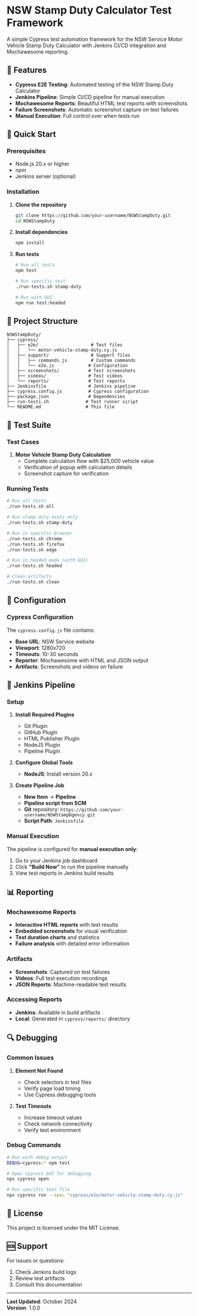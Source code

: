 # NSW Stamp Duty Calculator Test Framework

A simple Cypress test automation framework for the NSW Service Motor Vehicle Stamp Duty Calculator with Jenkins CI/CD integration and Mochawesome reporting.

## 🎯 Features

- **Cypress E2E Testing**: Automated testing of the NSW Stamp Duty Calculator
- **Jenkins Pipeline**: Simple CI/CD pipeline for manual execution
- **Mochawesome Reports**: Beautiful HTML test reports with screenshots
- **Failure Screenshots**: Automatic screenshot capture on test failures
- **Manual Execution**: Full control over when tests run

## 🚀 Quick Start

### Prerequisites

- Node.js 20.x or higher
- npm
- Jenkins server (optional)

### Installation

1. **Clone the repository**
   ```bash
   git clone https://github.com/your-username/NSWStampDuty.git
   cd NSWStampDuty
   ```

2. **Install dependencies**
   ```bash
   npm install
   ```

3. **Run tests**
   ```bash
   # Run all tests
   npm test
   
   # Run specific test
   ./run-tests.sh stamp-duty
   
   # Run with GUI
   npm run test:headed
   ```

## 📁 Project Structure

```
NSWStampDuty/
├── cypress/
│   ├── e2e/                    # Test files
│   │   └── motor-vehicle-stamp-duty.cy.js
│   ├── support/                # Support files
│   │   ├── commands.js         # Custom commands
│   │   └── e2e.js             # Configuration
│   ├── screenshots/           # Test screenshots
│   ├── videos/                # Test videos
│   └── reports/               # Test reports
├── Jenkinsfile                # Jenkins pipeline
├── cypress.config.js          # Cypress configuration
├── package.json               # Dependencies
├── run-tests.sh              # Test runner script
└── README.md                 # This file
```

## 🧪 Test Suite

### Test Cases

1. **Motor Vehicle Stamp Duty Calculation**
   - Complete calculation flow with $25,000 vehicle value
   - Verification of popup with calculation details
   - Screenshot capture for verification

### Running Tests

```bash
# Run all tests
./run-tests.sh all

# Run stamp duty tests only
./run-tests.sh stamp-duty

# Run in specific browser
./run-tests.sh chrome
./run-tests.sh firefox
./run-tests.sh edge

# Run in headed mode (with GUI)
./run-tests.sh headed

# Clean artifacts
./run-tests.sh clean
```

## 🔧 Configuration

### Cypress Configuration

The `cypress.config.js` file contains:

- **Base URL**: NSW Service website
- **Viewport**: 1280x720
- **Timeouts**: 10-30 seconds
- **Reporter**: Mochawesome with HTML and JSON output
- **Artifacts**: Screenshots and videos on failure

## 🚀 Jenkins Pipeline

### Setup

1. **Install Required Plugins**
   - Git Plugin
   - GitHub Plugin
   - HTML Publisher Plugin
   - NodeJS Plugin
   - Pipeline Plugin

2. **Configure Global Tools**
   - **NodeJS**: Install version 20.x

3. **Create Pipeline Job**
   - **New Item** → **Pipeline**
   - **Pipeline script from SCM**
   - **Git** repository: `https://github.com/your-username/NSWStampDgency.git`
   - **Script Path**: `Jenkinsfile`

### Manual Execution

The pipeline is configured for **manual execution only**:

1. Go to your Jenkins job dashboard
2. Click **"Build Now"** to run the pipeline manually
3. View test reports in Jenkins build results

## 📊 Reporting

### Mochawesome Reports

- **Interactive HTML reports** with test results
- **Embedded screenshots** for visual verification
- **Test duration charts** and statistics
- **Failure analysis** with detailed error information

### Artifacts

- **Screenshots**: Captured on test failures
- **Videos**: Full test execution recordings
- **JSON Reports**: Machine-readable test results

### Accessing Reports

- **Jenkins**: Available in build artifacts
- **Local**: Generated in `cypress/reports/` directory

## 🔍 Debugging

### Common Issues

1. **Element Not Found**
   - Check selectors in test files
   - Verify page load timing
   - Use Cypress debugging tools

2. **Test Timeouts**
   - Increase timeout values
   - Check network connectivity
   - Verify test environment

### Debug Commands

```bash
# Run with debug output
DEBUG=cypress:* npm test

# Open Cypress GUI for debugging
npx cypress open

# Run specific test file
npx cypress run --spec "cypress/e2e/motor-vehicle-stamp-duty.cy.js"
```

## 📝 License

This project is licensed under the MIT License.

## 🆘 Support

For issues or questions:
1. Check Jenkins build logs
2. Review test artifacts
3. Consult this documentation

---

**Last Updated**: October 2024  
**Version**: 1.0.0